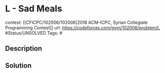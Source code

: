 # L - Sad Meals

contest: [[CFICPC/102006/102006|2018 ACM-ICPC, Syrian Collegiate Programming Contest]]
url: https://codeforces.com/gym/102006/problem/L
#Status/UNSOLVED
Tags: #

## Description

## Solution

